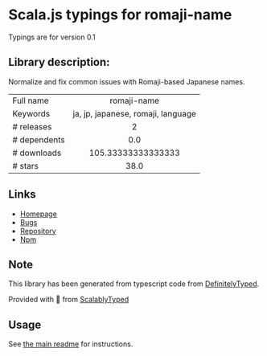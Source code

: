 
# Scala.js typings for romaji-name

Typings are for version 0.1

## Library description:
Normalize and fix common issues with Romaji-based Japanese names.

|                    |                 |
| ------------------ | :-------------: |
| Full name          | romaji-name |
| Keywords           | ja, jp, japanese, romaji, language |
| # releases         | 2 |
| # dependents       | 0.0 |
| # downloads        | 105.33333333333333 |
| # stars            | 38.0 |

## Links
- [Homepage](https://github.com/jeresig/node-romaji-name#readme)
- [Bugs](https://github.com/jeresig/node-romaji-name/issues)
- [Repository](https://github.com/jeresig/node-romaji-name)
- [Npm](https://www.npmjs.com/package/romaji-name)
    


## Note
This library has been generated from typescript code from [DefinitelyTyped](https://definitelytyped.org).

Provided with :purple_heart: from [ScalablyTyped](https://github.com/oyvindberg/ScalablyTyped)

## Usage
See [the main readme](../../readme.md) for instructions.


